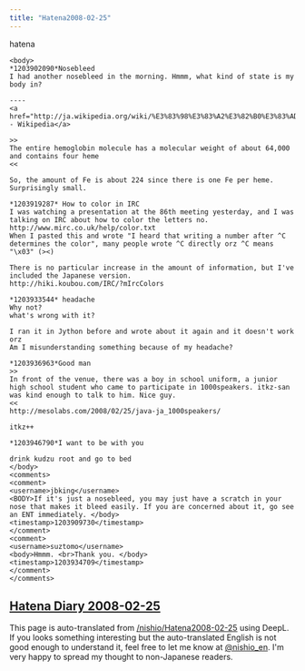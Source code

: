 ```yaml
---
title: "Hatena2008-02-25"
---
```


hatena

```
<body>
*1203902090*Nosebleed
I had another nosebleed in the morning. Hmmm, what kind of state is my body in?

----
<a href="http://ja.wikipedia.org/wiki/%E3%83%98%E3%83%A2%E3%82%B0%E3%83%AD%E3%83%93%E3%83%B3">Hemoglobin - Wikipedia</a>

>>
The entire hemoglobin molecule has a molecular weight of about 64,000 and contains four heme
<<

So, the amount of Fe is about 224 since there is one Fe per heme. Surprisingly small.

*1203919287* How to color in IRC
I was watching a presentation at the 86th meeting yesterday, and I was talking on IRC about how to color the letters no.
http://www.mirc.co.uk/help/color.txt
When I pasted this and wrote "I heard that writing a number after ^C determines the color", many people wrote ^C directly orz ^C means "\x03" (><)

There is no particular increase in the amount of information, but I've included the Japanese version.
http://hiki.koubou.com/IRC/?mIrcColors

*1203933544* headache
Why not?
what's wrong with it?

I ran it in Jython before and wrote about it again and it doesn't work orz
Am I misunderstanding something because of my headache?

*1203936963*Good man
>>
In front of the venue, there was a boy in school uniform, a junior high school student who came to participate in 1000speakers. itkz-san was kind enough to talk to him. Nice guy.
<<
http://mesolabs.com/2008/02/25/java-ja_1000speakers/

itkz++

*1203946790*I want to be with you

drink kudzu root and go to bed
</body>
<comments>
<comment>
<username>jbking</username>
<BODY>If it's just a nosebleed, you may just have a scratch in your nose that makes it bleed easily. If you are concerned about it, go see an ENT immediately. </body>
<timestamp>1203909730</timestamp>
</comment>
<comment>
<username>suztomo</username>
<body>Hmmm. <br>Thank you. </body>
<timestamp>1203934709</timestamp>
</comment>
</comments>
```


[Hatena Diary 2008-02-25](https://nishiohirokazu.hatenadiary.org/archive/2008/02/25)
---
This page is auto-translated from [/nishio/Hatena2008-02-25](https://scrapbox.io/nishio/Hatena2008-02-25) using DeepL. If you looks something interesting but the auto-translated English is not good enough to understand it, feel free to let me know at [@nishio_en](https://twitter.com/nishio_en). I'm very happy to spread my thought to non-Japanese readers.